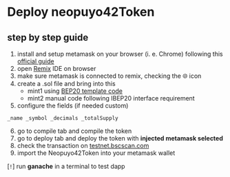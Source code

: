 # Deploy neopuyo42Token
## step by step guide

1. install and setup metamask on your browser (i. e. Chrome) following this [official guide](https://academy.binance.com/en/articles/connecting-metamask-to-binance-smart-chain)
2. open [Remix](https://remix.ethereum.org/) IDE on browser
3. make sure metamask is connected to remix, checking the 🌐 icon
4. create a .sol file and bring into this  
   - mint1 using [BEP20 template code](https://github.com/bnb-chain/bsc-genesis-contract/blob/master/contracts/bep20_template/BEP20Token.template)
   - mint2 manual code following IBEP20 interface requirement
5. configure the fields (if needed custom)

```
_name _symbol _decimals _totalSupply
```

6. go to compile tab and compile the token
7. go to deploy tab and deploy the token with **injected metamask selected**
8. check the transaction on [testnet.bscscan.com](https://testnet.bscscan.com/)
9. import the Neopuyo42Token into your metamask wallet

[`!`] run **ganache** in a terminal to test dapp